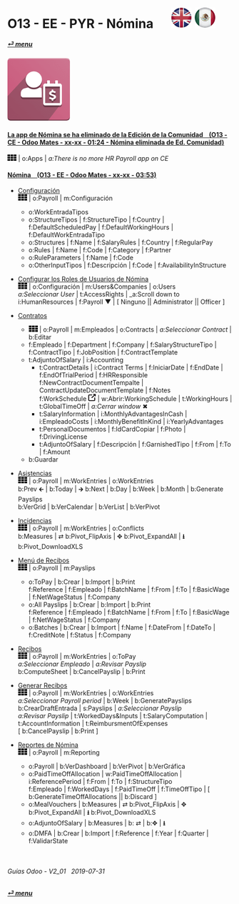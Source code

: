 # O13 - EE - PYR - Nómina &nbsp;&nbsp;&nbsp;&nbsp; [![en-uk](/doc/img/en-uk_flag_button_small.png)](/en-uk/o13/ee/pyr/en-uk-o13-ee-pyr-payroll-guides.md) [ ![es-mx](/doc/img/es-mx_flag_button_small.png)](/es-mx/o13/ee/pyr/es-mx-o13-ee-pyr-payroll-guides.md)
#### [_&#x23CE; menu_](/es-mx/o13/ee/es-mx-o13-ee-guides-menu.md)  
### ![pyr](/doc/img/hr_payroll.png)

#### [La app de Nómina se ha eliminado de la Edición de la Comunidad &nbsp;&nbsp; (O13 - CE - Odoo Mates - xx-xx - 01:24 - Nómina eliminada de Ed. Comunidad)](https://youtube.com/embed/ssrMiPrdbQQ?autoplay=1&start=0&end=0&rel=0)  
![apps](/doc/img/apps.png) | o:Apps | _a:There is no more HR Payroll app on CE_

#### [Nómina &nbsp;&nbsp; (O13 - EE - Odoo Mates - xx-xx - 03:53)](https://youtube.com/embed/AOuV7cD0PE0?autoplay=1&start=0&end=0&rel=0&nocount)  

- [Configuración](https://youtube.com/embed/AOuV7cD0PE0?autoplay=1&start=1m52s&end=2m14s&rel=0)  
  ![apps](/doc/img/apps.png) | o:Payroll | m:Configuración  
  - o:WorkEntradaTipos  
  - o:StructureTipos | f:StructureTipo | f:Country | f:DefaultScheduledPay | f:DefaultWorkingHours | f:DefaultWorkEntradaTipo  
  - o:Structures | f:Name | f:SalaryRules | f:Country | f:RegularPay  
  - o:Rules | f:Name | f:Code | f:Category | f:Partner  
  - o:RuleParameters | f:Name | f:Code  
  - o:OtherInputTipos | f:Descripción | f:Code | f:AvailabilityInStructure  
  
- [Configurar los Roles de Usuarios de Nómina](https://youtube.com/embed/AOuV7cD0PE0?autoplay=1&start=3m19s&end=3m38s&rel=0)  
  ![apps](/doc/img/apps.png) | o:Configuración | m:Users&Companies | o:Users  
  _a:Seleccionar User_ | t:AccessRights | _a:Scroll down to i:HumanResources | f:Payroll &#x25BC; | \[ Ninguno || Administrator || Officer ]  
  
- [Contratos](https://youtube.com/embed/AOuV7cD0PE0?autoplay=1&start=0&end=1m14s&rel=0)  
  - ![apps](/doc/img/apps.png) | o:Payroll | m:Empleados | o:Contracts | _a:Seleccionar Contract_ | b:Editar  
  - f:Empleado | f:Department | f:Company | f:SalaryStructureTipo | f:ContractTipo | f:JobPosition | f:ContractTemplate  
  - t:AdjuntoOfSalary | i:Accounting  
    - t:ContractDetails | i:Contract Terms | f:IniciarDate | f:EndDate | f:EndOfTrialPeriod | f:HRResponsible  
      f:NewContractDocumentTempalte | ContractUpdateDocumentTemplate | f:Notes  
      f:WorkSchedule ![show_catalog](/doc/img/show_catalog.png) | w:Abrir:WorkingSchedule | t:WorkingHours | t:GlobalTimeOff | _a:Cerrar window_ &#x2716;  
    - t:SalaryInformation | i:MonthlyAdvantagesInCash | i:EmpleadoCosts | i:MonthlyBenefitInKind | i:YearlyAdvantages  
    - t:PersonalDocumentos | f:IdCardCopiar | f:Photo | f:DrivingLicense  
    - t:AdjuntoOfSalary | f:Descripción | f:GarnishedTipo | f:From | f:To | f:Amount  
  - b:Guardar  

- [Asistencias](https://youtube.com/embed/AOuV7cD0PE0?autoplay=1&start=1m15s&end=1m34s&rel=0)  
  ![apps](/doc/img/apps.png) | o:Payroll | m:WorkEntries | o:WorkEntries  
  b:Prev &#x1F870; | b:Today | &#x1F872; b:Next | b:Day | b:Week | b:Month | b:Generate Payslips  
  b:VerGrid | b:VerCalendar | b:VerList | b:VerPivot  
  
- [Incidencias](https://youtube.com/embed/AOuV7cD0PE0?autoplay=1&start=1m35s&end=1m45s&rel=0)  
  ![apps](/doc/img/apps.png) | o:Payroll | m:WorkEntries | o:Conflicts  
  b:Measures | &#x21C4; b:Pivot_FlipAxis | &#x2725; b:Pivot_ExpandAll | **&#x2B73;** b:Pivot_DownloadXLS  
  
- [Menú de Recibos](https://youtube.com/embed/AOuV7cD0PE0?autoplay=1&start=2m43s&end=2m48s&rel=0)  
  ![apps](/doc/img/apps.png) | o:Payroll | m:Payslips  
  - o:ToPay | b:Crear | b:Import | b:Print  
    f:Reference | f:Empleado | f:BatchName | f:From | f:To | f:BasicWage | f:NetWageStatus | f:Company  
  - o:All Payslips | b:Crear | b:Import | b:Print  
    f:Reference | f:Empleado | f:BatchName | f:From | f:To | f:BasicWage | f:NetWageStatus | f:Company  
  - o:Batches | b:Crear | b:Import | f:Name | f:DateFrom | f:DateTo | f:CreditNote | f:Status | f:Company  

- [Recibos](https://youtube.com/embed/AOuV7cD0PE0?autoplay=1&start=1m45s&end=1m52s&rel=0)  
  ![apps](/doc/img/apps.png) | o:Payroll | m:WorkEntries | o:ToPay  
  _a:Seleccionar Empleado_ | _a:Revisar Payslip_  
  b:ComputeSheet | b:CancelPayslip | b:Print  
  
- [Generar Recibos](https://youtube.com/embed/AOuV7cD0PE0?autoplay=1&start=2m49&end=3m16s&rel=0)  
  ![apps](/doc/img/apps.png) | o:Payroll | m:WorkEntries | o:WorkEntries  
  _a:Seleccionar Payroll period_ | b:Week | b:GeneratePayslips  
  b:CrearDraftEntrada | s:Payslips | _a:Seleccionar Payslip_  
  _a:Revisar Payslip_ | t:WorkedDays&Inputs | t:SalaryComputation | t:AccountInformation | t:ReimbursmentOfExpenses  
  \[ b:CancelPayslip | b:Print ]  
  
- [Reportes de Nómina](https://youtube.com/embed/AOuV7cD0PE0?autoplay=1&start=2m15s&end=2m43s&rel=0)  
  ![apps](/doc/img/apps.png) | o:Payroll | m:Reporting  
  - o:Payroll | b:VerDashboard | b:VerPivot | b:VerGráfica  
  - o:PaidTimeOffAllocation | w:PaidTimeOffAllocation | i:ReferencePeriod | f:From | f:To | f:StructureTipo  
    f:Empleado | f:WorkedDays | f:PaidTimeOff | f:TimeOffTipo | \[ b:GenerateTimeOffAllocations || b:Discard ]  
  - o:MealVouchers | b:Measures | &#x21C4; b:Pivot_FlipAxis | &#x2725; b:Pivot_ExpandAll | **&#x2B73;** b:Pivot_DownloadXLS  
  - o:AdjuntoOfSalary | b:Measures | b: &#x21C4; | b:&#x2725; | **&#x2B73;**  
  - o:DMFA | b:Crear | b:Import | f:Reference | f:Year | f:Quarter | f:ValidarState  
 
<br>
	
###### Guías Odoo - V2_01 &nbsp; 2019-07-31  
**[_&#x23CE; menu_](/es-mx/o13/ee/es-mx-o13-ee-guides-menu.md)**  
